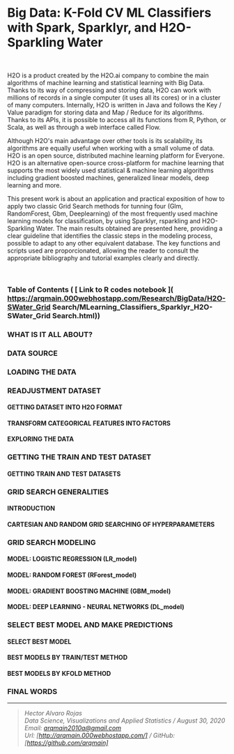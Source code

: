 # Big Data: K-Fold CV ML Classifiers with Spark, Sparklyr, and H2O-Sparkling Water

<br>

H2O is a product created by the H2O.ai company to combine the main algorithms of machine learning and statistical learning with Big Data. Thanks to its way of compressing and storing data, H2O can work with millions of records in a single computer (it uses all its cores) or in a cluster of many computers. Internally, H2O is written in Java and follows the Key / Value paradigm for storing data and Map / Reduce for its algorithms. Thanks to its APIs, it is possible to access all its functions from R, Python, or Scala, as well as through a web interface called Flow.

Although H2O's main advantage over other tools is its scalability, its algorithms are equally useful when working with a small volume of data. H2O is an open source, distributed machine learning platform for Everyone. H2O is an alternative open-source cross-platform for machine learning that supports the most widely used statistical & machine learning algorithms including gradient boosted machines, generalized linear models, deep learning and more.

This present work is about an application and practical exposition of how to apply two classic Grid Search methods for tunning four (Glm, RandomForest, Gbm, Deeplearning) of the most frequently used machine learning models for classification, by using Sparklyr, rsparkling and H2O-Sparkling Water. The main results obtained are presented here, providing a clear guideline that identifies the classic steps in the modeling process, possible to adapt to any other equivalent database. The key functions and scripts used are proporcionated, allowing the reader to consult the appropriate bibliography and tutorial examples clearly and directly.

<br>

### Table of Contents   ( [  Link to R codes notebook ]( https://arqmain.000webhostapp.com/Research/BigData/H2O-SWater_Grid Search/MLearning_Classifiers_Sparklyr_H2O-SWater_Grid Search.html))

### WHAT IS IT ALL ABOUT?
### DATA SOURCE
### LOADING THE DATA
### READJUSTMENT DATASET
#### GETTING DATASET INTO H2O FORMAT
#### TRANSFORM CATEGORICAL FEATURES INTO FACTORS
#### EXPLORING THE DATA
### GETTING THE TRAIN AND TEST DATASET
#### GETTING TRAIN AND TEST DATASETS
### GRID SEARCH GENERALITIES
#### INTRODUCTION
#### CARTESIAN AND RANDOM GRID SEARCHING OF HYPERPARAMETERS
### GRID SEARCH MODELING
#### MODEL: LOGISTIC REGRESSION (LR_model)
#### MODEL: RANDOM FOREST (RForest_model)
#### MODEL: GRADIENT BOOSTING MACHINE (GBM_model)
#### MODEL: DEEP LEARNING - NEURAL NETWORKS (DL_model)
### SELECT BEST MODEL AND MAKE PREDICTIONS
#### SELECT BEST MODEL
#### BEST MODELS BY TRAIN/TEST METHOD
#### BEST MODELS BY KFOLD METHOD
### FINAL WORDS


<hr>

><i>Hector Alvaro Rojas<br>
>Data Science, Visualizations and Applied Statistics / August 30, 2020<br>
>Email: <arqmain2010a@gmail.com> <br>
>Url: [http://arqmain.000webhostapp.com/]   /   GitHub: [https://github.com/arqmain]</i>
